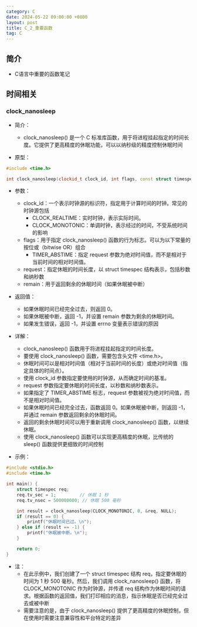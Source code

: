 ```yaml
---
category: C
date: 2024-05-22 09:00:00 +0800
layout: post
title: C_2_重要函数
tag: C
---
```

## 简介

+ C语言中重要的函数笔记

## 时间相关

### clock_nanosleep

+ 简介：
  + clock_nanosleep() 是一个 C 标准库函数，用于将进程挂起指定的时间长度。它提供了更高精度的休眠功能，可以以纳秒级的精度控制休眠时间

+ 原型：
```cpp
#include <time.h>

int clock_nanosleep(clockid_t clock_id, int flags, const struct timespec *request, struct timespec *remain);
```

+ 参数：
  + clock_id：一个表示时钟源的标识符，指定用于计算时间的时钟。常见的时钟源包括
    + CLOCK_REALTIME：实时时钟，表示实际时间。
    + CLOCK_MONOTONIC：单调时钟，表示经过的时间，不受系统时间的影响
  + flags：用于指定 clock_nanosleep() 函数的行为标志。可以为以下常量的按位或（bitwise OR）组合
    + TIMER_ABSTIME：指定 request 参数为绝对时间值，而不是相对于当前时间的相对时间值。
  + request：指定休眠的时间长度，以 struct timespec 结构表示，包括秒数和纳秒数
  + remain：用于返回剩余的休眠时间（如果休眠被中断）

+ 返回值：
  + 如果休眠时间已经完全过去，则返回 0。
  + 如果休眠被中断，返回 -1，并设置 remain 参数为剩余的休眠时间。
  + 如果发生错误，返回 -1，并设置 errno 变量表示错误的原因

+ 详解：
  + clock_nanosleep() 函数用于将进程挂起指定的时间长度。
  + 要使用 clock_nanosleep() 函数，需要包含头文件 <time.h>。
  + 休眠时间可以是相对时间值（相对于当前时间的长度）或绝对时间值（指定具体的时间点）。
  + 使用 clock_id 参数指定要使用的时钟源，从而确定时间的基准。
  + request 参数指定要休眠的时间长度，以秒数和纳秒数表示。
  + 如果指定了 TIMER_ABSTIME 标志，request 参数被视为绝对时间值，而不是相对时间值。
  + 如果休眠时间已经完全过去，函数返回 0。如果休眠被中断，则返回 -1，并通过 remain 参数返回剩余的休眠时间。
  + 返回的剩余休眠时间可以用于重新调用 clock_nanosleep() 函数，以继续休眠。
  + 使用 clock_nanosleep() 函数可以实现更高精度的休眠，比传统的 sleep() 函数提供更细致的时间控制

+ 示例：
```cpp
#include <stdio.h>
#include <time.h>

int main() {
    struct timespec req;
    req.tv_sec = 1;         // 休眠 1 秒
    req.tv_nsec = 500000000; // 休眠 500 毫秒

    int result = clock_nanosleep(CLOCK_MONOTONIC, 0, &req, NULL);
    if (result == 0) {
        printf("休眠时间已过。\n");
    } else if (result == -1) {
        printf("休眠被中断。\n");
    }

    return 0;
}
```

+ 注：
  + 在此示例中，我们创建了一个 struct timespec 结构 req，指定要休眠的时间为 1 秒 500 毫秒。然后，我们调用 clock_nanosleep() 函数，将 CLOCK_MONOTONIC 作为时钟源，并传递 req 结构作为休眠时间的请求。根据函数的返回值，我们打印相应的消息，指示休眠是否已经完全过去或被中断
  + 需要注意的是，由于 clock_nanosleep() 提供了更高精度的休眠控制，但在使用时需要注意兼容性和平台特定的差异